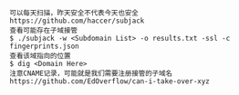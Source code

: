 	可以每天扫描，昨天安全不代表今天也安全
	https://github.com/haccer/subjack
	查看可能存在子域接管
	$ ./subjack -w <Subdomain List> -o results.txt -ssl -c fingerprints.json
	查看该域指向的位置
	$ dig <Domain Here>
	注意CNAME记录，可能就是我们需要注册接管的子域名
	https://github.com/EdOverflow/can-i-take-over-xyz